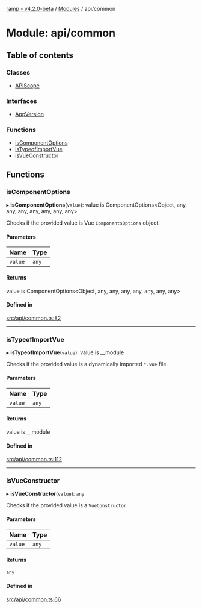 [ramp - v4.2.0-beta](../README.md) / [Modules](../modules.md) / api/common

# Module: api/common

## Table of contents

### Classes

- [APIScope](../classes/api_common.APIScope.md)

### Interfaces

- [AppVersion](../interfaces/api_common.AppVersion.md)

### Functions

- [isComponentOptions](api_common.md#iscomponentoptions)
- [isTypeofImportVue](api_common.md#istypeofimportvue)
- [isVueConstructor](api_common.md#isvueconstructor)

## Functions

### isComponentOptions

▸ **isComponentOptions**(`value`): value is ComponentOptions<Object, any, any, any, any, any, any, any\>

Checks if the provided value is Vue `ComponentsOptions` object.

#### Parameters

| Name | Type |
| :------ | :------ |
| `value` | `any` |

#### Returns

value is ComponentOptions<Object, any, any, any, any, any, any, any\>

#### Defined in

[src/api/common.ts:82](https://github.com/sharvenp/ramp4-docs/blob/c6cdb39/src/api/common.ts#L82)

___

### isTypeofImportVue

▸ **isTypeofImportVue**(`value`): value is \_\_module

Checks if the provided value is a dynamically imported `*.vue` file.

#### Parameters

| Name | Type |
| :------ | :------ |
| `value` | `any` |

#### Returns

value is \_\_module

#### Defined in

[src/api/common.ts:112](https://github.com/sharvenp/ramp4-docs/blob/c6cdb39/src/api/common.ts#L112)

___

### isVueConstructor

▸ **isVueConstructor**(`value`): `any`

Checks if the provided value is a `VueConstructor`.

#### Parameters

| Name | Type |
| :------ | :------ |
| `value` | `any` |

#### Returns

`any`

#### Defined in

[src/api/common.ts:66](https://github.com/sharvenp/ramp4-docs/blob/c6cdb39/src/api/common.ts#L66)
